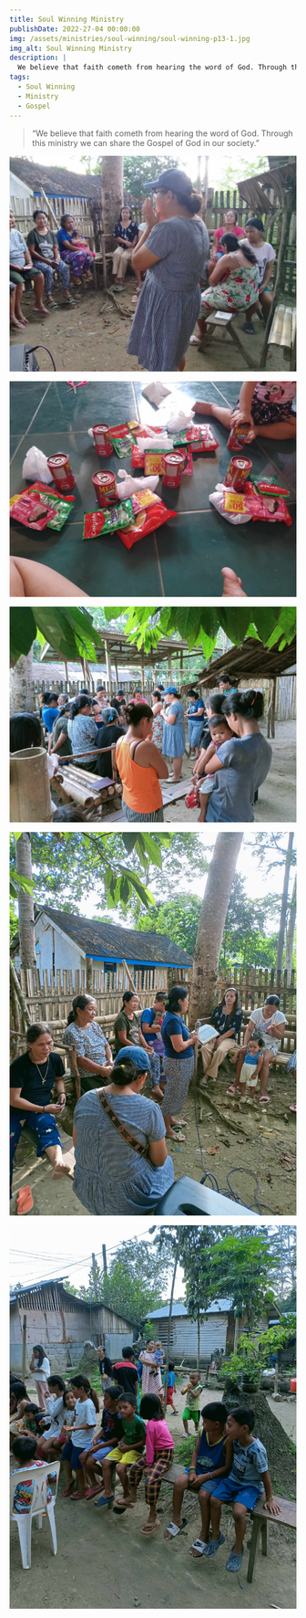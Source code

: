 ```yaml
---
title: Soul Winning Ministry
publishDate: 2022-27-04 00:00:00
img: /assets/ministries/soul-winning/soul-winning-p13-1.jpg
img_alt: Soul Winning Ministry
description: |
  We believe that faith cometh from hearing the word of God. Through this ministry we can share the Gospel of God in our society.
tags:
  - Soul Winning
  - Ministry
  - Gospel
---
```


<Blockquote name="Vision">
“We believe that faith cometh from hearing the word of God. Through this ministry we can share the Gospel of God in our society.”
</Blockquote>
 
![Soul Winning Ministry](../../../public/assets/ministries/soul-winning/soul-winning-p13.jpg)

![Soul Winning Ministry](../../../public/assets/ministries/soul-winning/acts-of-love.jpg)

![Soul Winning Ministry](../../../public/assets/ministries/soul-winning/soul-winning-p13-2.jpg)

![Soul Winning Ministry](../../../public/assets/ministries/soul-winning/soul-winning-p13-3.jpg)

![Soul Winning Ministry](../../../public/assets/ministries/soul-winning/soul-winning-p13-4.jpg)